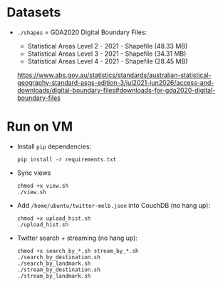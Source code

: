 # Datasets

- `./shapes` = GDA2020 Digital Boundary Files:

  - Statistical Areas Level 2 - 2021 - Shapefile (48.33 MB)
  - Statistical Areas Level 3 - 2021 - Shapefile (34.31 MB)
  - Statistical Areas Level 4 - 2021 - Shapefile (28.45 MB)

  https://www.abs.gov.au/statistics/standards/australian-statistical-geography-standard-asgs-edition-3/jul2021-jun2026/access-and-downloads/digital-boundary-files#downloads-for-gda2020-digital-boundary-files

# Run on VM

- Install `pip` dependencies:

  ```
  pip install -r requirements.txt
  ```

- Sync views

  ```
  chmod +x view.sh
  ./view.sh
  ```

- Add `/home/ubuntu/twitter-melb.json` into CouchDB (no hang up):

  ```
  chmod +x upload_hist.sh
  ./upload_hist.sh
  ```

- Twitter search + streaming (no hang up):

  ```
  chmod +x search_by_*.sh stream_by_*.sh
  ./search_by_destination.sh
  ./search_by_landmark.sh
  ./stream_by_destination.sh
  ./stream_by_landmark.sh
  ```
